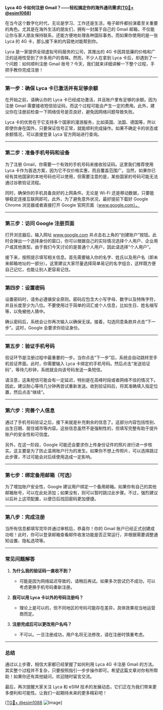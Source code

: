 **Lyca 4G 卡如何注册 Gmail？——轻松搞定你的海外通讯需求[[TG💪+ @esim1088](https://t.me/s/esim1088)]**

在当今这个数字化时代，无论是学习、工作还是生活，电子邮件都扮演着至关重要的角色。尤其是在海外生活的朋友们，拥有一封属于自己的 Gmail 邮箱，不仅能让你与家人朋友保持联系，还能方便地处理各种国际事务。而如果你使用的是一张 Lyca 的 4G 卡，那么接下来的内容绝对能帮到你。

Lyca 是一家提供全球虚拟号码服务的公司，其推出的 4G 卡因其低廉的价格和广泛的适用性受到了许多用户的青睐。然而，不少人在拿到 Lyca 卡后，却遇到了一个问题：如何顺利注册 Gmail 账号？今天，我们就来详细讲解一下整个过程，手把手教你完成注册！

---

### **第一步：确保 Lyca 卡已激活并有足够余额**
在开始之前，请确认你的 Lyca 卡已经成功激活，并且账户里有足够的余额。因为注册 Gmail 需要接收短信验证码，而这个过程可能会产生一定的费用。此外，建议你在注册前检查一下网络信号是否良好，避免因网络问题导致失败。

Lyca 卡的优势在于它支持多个国家的漫游服务，比如英国、法国、德国等，所以即使你身在国外，只要保证信号正常，就能顺利完成操作。如果不确定卡的状态或余额情况，可以直接登录 Lyca 官方网站进行查询。

---

### **第二步：准备手机号码和设备**
为了注册 Gmail，你需要一个有效的手机号码来接收验证码。这里我们推荐使用 Lyca 卡作为首选方案，因为它不仅价格实惠，而且覆盖范围广。当然，如果你已经有其他国家的本地号码也可以使用，但需要注意的是，某些国家的号码可能无法通过谷歌验证流程。

同时，确保你的手机具备良好的上网条件。无论是 Wi-Fi 还是移动数据，只要能够稳定连接互联网即可。此外，为了避免意外状况，最好提前下载好 Google Chrome 浏览器或者直接打开 Google 官网页面（www.google.com）。

---

### **第三步：访问 Google 注册页面**
打开浏览器后，输入网址 www.google.com 并点击右上角的“创建账户”按钮。此时会弹出一个选择身份的窗口，你可以根据自己的实际情况选择个人用户、企业用户或其他类型。由于我们今天讨论的是普通个人用户，因此请选择“个人用户”。

接下来，按照提示填写相关信息。首先需要输入你的名字、姓氏以及用户名（即未来邮箱地址的一部分）。这里建议大家尽量选择简单易记的名字组合，这样既方便自己记忆，也能让别人更容易记住。

---

### **第四步：设置密码**
设置密码时，请务必遵循安全原则。密码应包含大小写字母、数字以及特殊字符，并且长度至少为八位。不要使用过于简单的词汇或个人信息，比如生日、姓名缩写等，以免被他人猜中。

确认密码后，系统会让你再次输入以确保无误。接着，勾选同意条款并点击“下一步”。这时，Google 会要求你验证身份。

---

### **第五步：验证手机号码**
验证环节是注册过程中最重要的一步。当你点击“下一步”后，系统会自动跳转至手机验证界面。此时，你需要输入 Lyca 卡绑定的手机号码。然后点击“发送验证码”，等待几秒钟，系统就会向该号码发送一条短信。

请注意，这条短信可能会有一定延迟，特别是在高峰时段或者网络不佳的情况下。因此，建议耐心等待几分钟再尝试重新发送。收到验证码后，将其准确填入指定位置，然后点击“继续”。

---

### **第六步：完善个人信息**
通过了手机号码验证之后，接下来就是补充剩余的信息了。这部分内容包括性别、出生日期、居住城市等内容。这些信息虽然不是强制性的，但填写完整有助于提升账户的安全性和可信度。

另外，在这一阶段，Google 可能还会要求你上传身份证件的照片进行进一步核实。这主要是为了防止滥用账户行为的发生。如果你不想上传照片，可以选择跳过此步骤，不过可能会对后续使用造成一定影响。

---

### **第七步：绑定备用邮箱（可选）**
为了增加账户安全性，Google 建议用户绑定一个备用邮箱。如果你有自己的其他邮箱账号，可以在此处添加；如果没有，则可以暂时跳过此步骤。不过，强烈建议以后补上这项配置，以便日后找回密码更加便捷。

---

### **第八步：完成注册**
当所有信息都填写完毕并通过审核后，恭喜你！你的 Gmail 账户已经正式创建成功啦！此时，你可以登录邮箱查看邮件收发功能是否正常运行，并根据需要调整通知设置、隐私选项等。

---

### **常见问题解答**
1. **为什么我的验证码一直收不到？**
   - 可能是因为网络延迟导致的，请稍后再试。如果多次尝试仍不成功，可以考虑更换手机号码重新注册。
   
2. **我可以用 Lyca 卡以外的号码注册吗？**
   - 理论上是可以的，但不同地区的号码可能存在差异，具体效果视当地运营商而定。

3. **注册完成后可以更改用户名吗？**
   - 不可以。一旦注册成功，用户名将无法修改，请在注册时慎重考虑。

---

### **总结**
通过以上步骤，相信大家都已经掌握了如何利用 Lyca 4G 卡注册 Gmail 的方法。其实整个过程并不复杂，只要按照指引一步步操作即可。希望这篇文章对你有所帮助！如果你还有其他疑问，欢迎随时留言交流。

最后，再次提醒大家关注 Lyca 和 eSIM 技术的发展动态，它们正在为我们带来更多便利和可能性。让我们一起期待未来的更多精彩吧！

[[TG💪+ @esim1088](https://t.me/s/esim1088) ![Image](https://i.postimg.cc/4NQfJmqS/Snipaste-2025-05-13-00-14-12.png)]